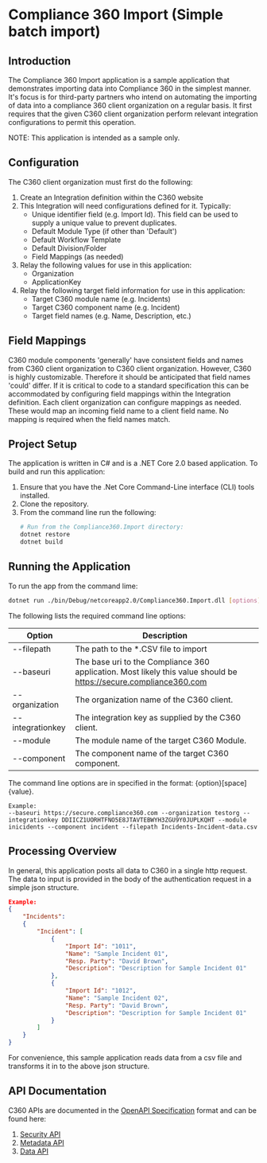 # Compliance 360 Import (Simple batch import)

## Introduction
The Compliance 360 Import application is a sample application that demonstrates importing data into Compliance 360
in the simplest manner. It's focus is for third-party partners who intend on automating the importing of data into
a compliance 360 client organization on a regular basis. It first requires that the given C360 client organization
perform relevant integration configurations to permit this operation.

NOTE: This application is intended as a sample only.

## Configuration

The C360 client organization must first do the following:

1. Create an Integration definition within the C360 website
2. This Integration will need configurations defined for it. Typically:
   - Unique identifier field (e.g. Import Id). This field can be used to supply a unique value to prevent duplicates.
   - Default Module Type (if other than 'Default')
   - Default Workflow Template
   - Default Division/Folder
   - Field Mappings (as needed)
3. Relay the following values for use in this application:
   - Organization
   - ApplicationKey
4. Relay the following target field information for use in this application:
   - Target C360 module name (e.g. Incidents)
   - Target C360 component name (e.g. Incident)
   - Target field names (e.g. Name, Description, etc.)

## Field Mappings

C360 module components 'generally' have consistent fields and names from C360 client organization to
C360 client organization. However, C360 is highly customizable. Therefore it should be anticipated
that field names 'could' differ. If it is critical to code to a standard specification this can be
accommodated by configuring field mappings within the Integration definition. Each client organization
can configure mappings as needed. These would map an incoming field name to a client field name. No
mapping is required when the field names match.

## Project Setup

The application is written in C# and is a .NET Core 2.0 based application. To build and run this application:

1. Ensure that you have the .Net Core Command-Line interface (CLI) tools installed.
2. Clone the repository.
3. From the command line run the following:
   ```bash
   # Run from the Compliance360.Import directory:
   dotnet restore
   dotnet build
   ```

## Running the Application

To run the app from the command lime:

```bash
dotnet run ./bin/Debug/netcoreapp2.0/Compliance360.Import.dll [options]
```

The following lists the required command line options:

| Option | Description |
| ------ | ----------- |
| --filepath | The path to the *.CSV file to import |
| --baseuri | The base uri to the Compliance 360 application. Most likely this value should be https://secure.compliance360.com |
| --organization | The organization name of the C360 client. |
| --integrationkey | The integration key as supplied by the C360 client. |
| --module | The module name of the target C360 Module. |
| --component | The component name of the target C360 component. |

The command line options are in specified in the format: {option}[space]{value}.
```
Example:
--baseuri https://secure.compliance360.com --organization testorg --integrationkey DDIICZ1UORHTFNO5E8JTAVTEBWYH3ZGU9Y0JUPLKQHT --module inicidents --component incident --filepath Incidents-Incident-data.csv
```

## Processing Overview

In general, this application posts all data to C360 in a single http request. The data to input is provided in the body of the authentication request in a simple json structure.

```json
Example:
{
	"Incidents":
	{
		"Incident": [
			{
				"Import Id": "1011",
				"Name": "Sample Incident 01",
				"Resp. Party": "David Brown",
				"Description": "Description for Sample Incident 01"
			},
			{
				"Import Id": "1012",
				"Name": "Sample Incident 02",
				"Resp. Party": "David Brown",
				"Description": "Description for Sample Incident 01"
			}
		]
	}
}
```

For convenience, this sample application reads data from a csv file and transforms it in to the above json structure.

## API Documentation

C360 APIs are documented in the [OpenAPI Specification](https://github.com/OAI/OpenAPI-Specification/blob/master/versions/3.0.0.md) format and can be found here:

1. [Security API](https://github.com/SAIGlobal/compliance360-security-api)
2. [Metadata API](https://github.com/SAIGlobal/compliance360-metadata-api)
3. [Data API](https://github.com/SAIGlobal/compliance360-data-api)
